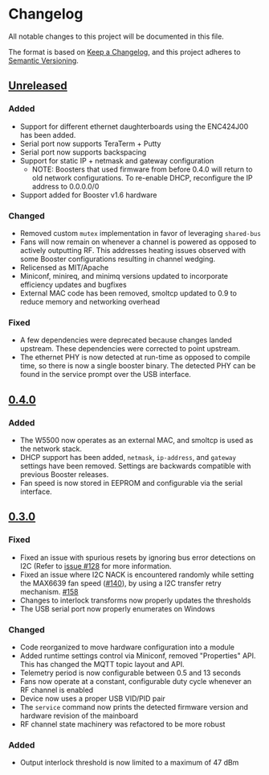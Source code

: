 # Changelog
All notable changes to this project will be documented in this file.

The format is based on [Keep a Changelog](https://keepachangelog.com/en/1.0.0/),
and this project adheres to [Semantic Versioning](https://semver.org/spec/v2.0.0.html).

## [Unreleased]

### Added
* Support for different ethernet daughterboards using the ENC424J00 has been added.
* Serial port now supports TeraTerm + Putty
* Serial port now supports backspacing
* Support for static IP + netmask and gateway configuration
    * NOTE: Boosters that used firmware from before 0.4.0 will return to old network configurations.
    To re-enable DHCP, reconfigure the IP address to 0.0.0.0/0
* Support added for Booster v1.6 hardware

### Changed
* Removed custom `mutex` implementation in favor of leveraging `shared-bus`
* Fans will now remain on whenever a channel is powered as opposed to actively outputting RF. This
  addresses heating issues observed with some Booster configurations resulting in channel wedging.
* Relicensed as MIT/Apache
* Miniconf, minireq, and minimq versions updated to incorporate efficiency updates and bugfixes
* External MAC code has been removed, smoltcp updated to 0.9 to reduce memory and networking
  overhead

### Fixed
* A few dependencies were deprecated because changes landed upstream. These dependencies were
  corrected to point upstream.
* The ethernet PHY is now detected at run-time as opposed to compile time, so there is now a single
  booster binary. The detected PHY can be found in the service prompt over the USB interface.

## [0.4.0]

### Added
* The W5500 now operates as an external MAC, and smoltcp is used as the network stack.
* DHCP support has been added, `netmask`, `ip-address`, and `gateway` settings have been removed.
  Settings are backwards compatible with previous Booster releases.
* Fan speed is now stored in EEPROM and configurable via the serial interface.

## [0.3.0]

### Fixed
* Fixed an issue with spurious resets by ignoring bus error detections on I2C (Refer to [issue
  #128](https://github.com/quartiq/booster/issues/128) for more information.
* Fixed an issue where I2C NACK is encountered randomly while setting the MAX6639 fan speed
  ([#140](https://github.com/quartiq/booster/issues/140)), by using a I2C transfer retry mechanism.
  [#158](https://github.com/quartiq/booster/pull/158)
* Changes to interlock transforms now properly updates the thresholds
* The USB serial port now properly enumerates on Windows

### Changed
* Code reorganized to move hardware configuration into a module
* Added runtime settings control via Miniconf, removed "Properties" API. This has changed the MQTT topic layout and API.
* Telemetry period is now configurable between 0.5 and 13 seconds
* Fans now operate at a constant, configurable duty cycle whenever an RF channel is enabled
* Device now uses a proper USB VID/PID pair
* The `service` command now prints the detected firmware version and hardware revision of the
  mainboard
* RF channel state machinery was refactored to be more robust

### Added
* Output interlock threshold is now limited to a maximum of 47 dBm

[Unreleased]: https://github.com/quartiq/booster/compare/v0.4.0...HEAD
[0.4.0]: https://github.com/quartiq/booster/compare/v0.3.0...v0.4.0
[0.3.0]: https://github.com/quartiq/booster/compare/v0.2.0...v0.3.0
[0.2.0]: https://github.com/quartiq/booster/compare/v0.1.0...v0.2.0
[0.1.0]: https://github.com/quartiq/booster/compare/v0.0.1...v0.1.0
